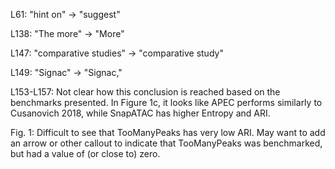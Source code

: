 L61: "hint on" -> "suggest"

L138: "The more" -> "More"

L147: "comparative studies" -> "comparative study"

L149: "Signac" -> "Signac,"

L153-L157: Not clear how this conclusion is reached based on the benchmarks presented. In Figure 1c, it looks like APEC performs similarly to Cusanovich 2018, while SnapATAC has higher Entropy and ARI.

Fig. 1: Difficult to see that TooManyPeaks has very low ARI. May want to add an arrow or other callout to indicate that TooManyPeaks was benchmarked, but had a value of (or close to) zero.

